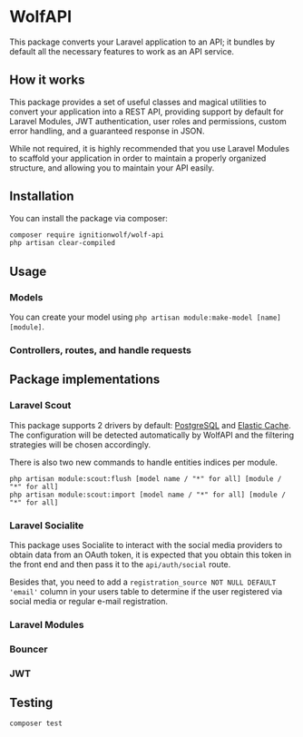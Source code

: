 
# WolfAPI

This package converts your Laravel application to an API; it bundles by default all the necessary features to work as an API service.

## How it works

This package provides a set of useful classes and magical utilities to convert your application
into a REST API, providing support by default for Laravel Modules, JWT authentication, user roles and permissions,
custom error handling, and a guaranteed response in JSON.

While not required, it is highly recommended that you use Laravel Modules to scaffold your application in order to maintain
a properly organized structure, and allowing you to maintain your API easily.

## Installation

You can install the package via composer:

```bash
composer require ignitionwolf/wolf-api
php artisan clear-compiled
```

## Usage

### Models

You can create your model using ```php artisan module:make-model [name] [module]```.

### Controllers, routes, and handle requests


## Package implementations

### Laravel Scout

This package supports 2 drivers by default: [PostgreSQL](https://github.com/pmatseykanets/laravel-scout-postgres) and [Elastic Cache](https://github.com/babenkoivan/elastic-scout-driver).
The configuration will be detected automatically by WolfAPI and the filtering strategies will be chosen accordingly.

There is also two new commands to handle entities indices per module.
```
php artisan module:scout:flush [model name / "*" for all] [module / "*" for all]
php artisan module:scout:import [model name / "*" for all] [module / "*" for all]
```

### Laravel Socialite

This package uses Socialite to interact with the social media providers to obtain data from an OAuth token, it is expected that you obtain this token in the front end and then pass it to the `api/auth/social` route. 

Besides that, you need to add a `registration_source NOT NULL DEFAULT 'email'` column in your users table to determine if the user registered via social media or regular e-mail registration.   

### Laravel Modules

### Bouncer

### JWT

## Testing

``` bash
composer test
```
